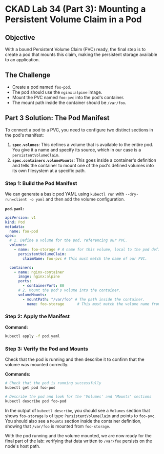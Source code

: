 # CKAD Lab 34 (Part 3): Mounting a Persistent Volume Claim in a Pod

## Objective
With a bound Persistent Volume Claim (PVC) ready, the final step is to create a pod that mounts this claim, making the persistent storage available to an application.

## The Challenge

-   Create a pod named `foo-pod`.
-   The pod should use the `nginx:alpine` image.
-   Mount the PVC named `foo-pvc` into the pod's container.
-   The mount path inside the container should be `/var/foo`.

## Part 3 Solution: The Pod Manifest
To connect a pod to a PVC, you need to configure two distinct sections in the pod's manifest:

1.  **`spec.volumes`**: This defines a volume that is available to the entire pod. You give it a name and specify its source, which in our case is a `persistentVolumeClaim`.
2.  **`spec.containers.volumeMounts`**: This goes inside a container's definition and tells the container to mount one of the pod's defined volumes into its own filesystem at a specific path.

### Step 1: Build the Pod Manifest
We can generate a basic pod YAML using `kubectl run` with `--dry-run=client -o yaml` and then add the volume configuration.

**`pod.yaml`:**
```yaml
apiVersion: v1
kind: Pod
metadata:
  name: foo-pod
spec:
  # 1. Define a volume for the pod, referencing our PVC.
  volumes:
    - name: foo-storage # A name for this volume, local to the pod definition.
      persistentVolumeClaim:
        claimName: foo-pvc # This must match the name of our PVC.

  containers:
    - name: nginx-container
      image: nginx:alpine
      ports:
        - containerPort: 80
      # 2. Mount the pod's volume into the container.
      volumeMounts:
        - mountPath: "/var/foo" # The path inside the container.
          name: foo-storage      # This must match the volume name from spec.volumes.
```

### Step 2: Apply the Manifest

**Command:**
```bash
kubectl apply -f pod.yaml
```

### Step 3: Verify the Pod and Mounts
Check that the pod is running and then describe it to confirm that the volume was mounted correctly.

**Commands:**
```bash
# Check that the pod is running successfully
kubectl get pod foo-pod

# Describe the pod and look for the 'Volumes' and 'Mounts' sections
kubectl describe pod foo-pod
```

In the output of `kubectl describe`, you should see a `Volumes` section that shows `foo-storage` is of type `PersistentVolumeClaim` and points to `foo-pvc`. You should also see a `Mounts` section inside the container definition, showing that `/var/foo` is mounted from `foo-storage`.

With the pod running and the volume mounted, we are now ready for the final part of the lab: verifying that data written to `/var/foo` persists on the node's host path.
